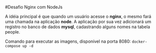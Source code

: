 #Desafio Nginx com NodeJs
<p>
 A idéia principal é que quando um usuário acesse o <strong>nginx</strong>, o mesmo fará uma chamada na aplicação <strong>node</strong>. A aplicação por sua vez adicionará um registro no banco de dados <strong>mysql</strong>, cadastrando alguns nomes na tabela people.
</p>
Comando para executar as imagens, disponível na porta 8080: <code>docker-compose up -d</code>